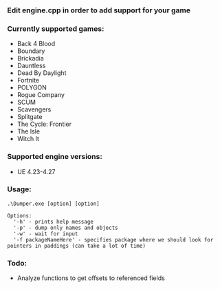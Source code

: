 ### Edit engine.cpp in order to add support for your game
### Currently supported games:
 - Back 4 Blood
 - Boundary
 - Brickadia
 - Dauntless
 - Dead By Daylight
 - Fortnite
 - POLYGON
 - Rogue Company
 - SCUM
 - Scavengers
 - Splitgate
 - The Cycle: Frontier
 - The Isle
 - Witch It
 
### Supported engine versions: 
- UE 4.23-4.27
### Usage:
```
.\Dumper.exe [option] [option]
```
```
Options:
  '-h' - prints help message
  '-p' - dump only names and objects
  '-w' - wait for input
  '-f packageNameHere' - specifies package where we should look for pointers in paddings (can take a lot of time)
```
### Todo:
- Analyze functions to get offsets to referenced fields
